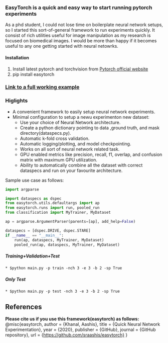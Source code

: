 ### EasyTorch is a quick and easy way to start running pytorch experiments
As a phd student, I could not lose time on boilerplate neural network setups, so I started this sort-of-general framework to run experiments quickly. 
It consist of rich utilities useful for image manipulation as my research is focused on biomedical images. I would be more than happy if it becomes useful to any one getting started with neural netowrks.

#### Installation
1. Install latest pytorch and torchvision from [Pytorch official website](https://pytorch.org/)
2. pip install easytorch

### [Link to a full working example](https://github.com/sraashis/easytorchexample)

### Higlights
* A convenient framework to easily setup neural network experiments.
* Minimal configuration to setup a newu experimenton new dataset:
    * Use your choice of Neural Network architecture.
    * Create a python dictionary pointing to data ,ground truth, and mask directory(dataspecs.py).
    * Automatic k-fold cross validation.
    * Automatic logging/plotting, and model checkpointing.
    * Works on all sort of neural network related task.
    * GPU enabled metrics like precision, recall, f1, overlap, and confusion matrix with maximum GPU utilization.
    * Ability to automatically combine all the dataset with correct dataspecs and run on your favourite architecture.

Sample use case as follows:
```python
import argparse

import dataspecs as dspec
from easytorch.utils.defaultargs import ap
from easytorch.runs import run, pooled_run
from classification import MyTrainer, MyDataset

ap = argparse.ArgumentParser(parents=[ap], add_help=False)

dataspecs = [dspec.DRIVE, dspec.STARE]
if __name__ == "__main__":
    run(ap, dataspecs, MyTrainer, MyDataset)
    pooled_run(ap, dataspecs, MyTrainer, MyDataset)
```

##### **Training+Validation+Test**
    * $python main.py -p train -nch 3 -e 3 -b 2 -sp True
##### **Only Test**
    * $python main.py -p test -nch 3 -e 3 -b 2 -sp True

## References
**Please cite us if you use this framework(easytorch) as follows:**
@misc{easytorch,
  author = {Khanal, Aashis},
  title = {Quick Neural Network Experimentation},
  year = {2020},
  publisher = {GitHub},
  journal = {GitHub repository},
  url = {https://github.com/sraashis/easytorch}
}
    
